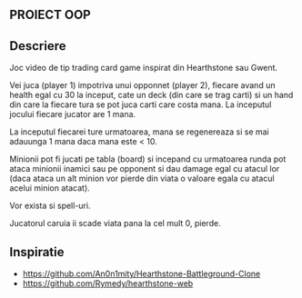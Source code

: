 ## PROIECT OOP

## Descriere
Joc video de tip trading card game inspirat din Hearthstone sau Gwent. 

Vei juca (player 1) impotriva unui opponnet (player 2), fiecare avand un health egal cu 30 la inceput, cate un deck (din care se trag carti) si un hand din care la fiecare tura se pot juca carti care costa mana. La inceputul jocului fiecare jucator are 1 mana. 

La inceputul fiecarei ture urmatoarea, mana se regenereaza si se mai adauunga 1 mana daca mana este < 10. 

Minionii pot fi jucati pe tabla (board) si incepand cu urmatoarea runda pot ataca minionii inamici sau pe opponent si dau damage egal cu atacul lor (daca ataca un alt minion vor pierde din viata o valoare egala cu atacul acelui minion atacat). 

Vor exista si spell-uri. 

Jucatorul caruia ii scade viata pana la cel mult 0, pierde. 


## Inspiratie
- https://github.com/An0n1mity/Hearthstone-Battleground-Clone
- https://github.com/Rymedy/hearthstone-web